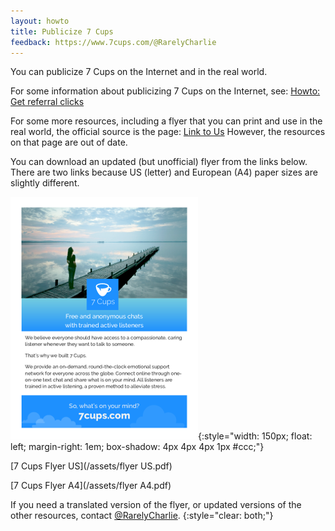 ```yaml
---
layout: howto
title: Publicize 7 Cups
feedback: https://www.7cups.com/@RarelyCharlie
---
```

You can publicize 7 Cups on the Internet and in the real world.

For some information about publicizing 7 Cups on the Internet, see: [Howto: Get referral clicks](https://rarelycharlie.github.io/howto/referral-clicks)

For some more resources, including a flyer that you can print and use in the real world, the official source is the page: [Link to Us](https://www.7cups.com/about/linktous.php) However, the resources on that page are out of date.

You can download an updated (but unofficial) flyer from the links below. There are two links because US (letter) and European (A4) paper sizes are slightly different.

![flyer thumbnail](/assets/flyer.png){:style="width: 150px; float: left; margin-right: 1em; box-shadow: 4px 4px 4px 1px #ccc;"}

[7 Cups Flyer US](/assets/flyer US.pdf)

[7 Cups Flyer A4](/assets/flyer A4.pdf)

If you need a translated version of the flyer, or updated versions of the other resources, contact [@RarelyCharlie](https://www.7cups.com/@RarelyCharlie).
{:style="clear: both;"}
